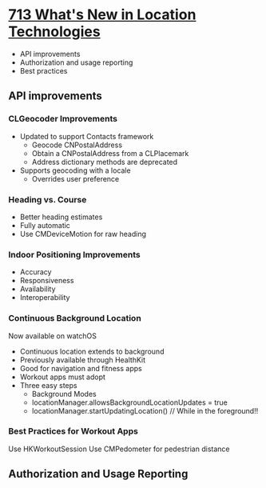 
# [713 What's New in Location Technologies](https://developer.apple.com/videos/play/wwdc2017/713/)



* API improvements
* Authorization and usage reporting
* Best practices

## API improvements

### CLGeocoder Improvements

* Updated to support Contacts framework
  * Geocode CNPostalAddress
  * Obtain a CNPostalAddress from a CLPlacemark  
  * Address dictionary methods are deprecated
* Supports geocoding with a locale
  * Overrides user preference

### Heading vs. Course

* Better heading estimates
* Fully automatic
* Use CMDeviceMotion for raw heading

### Indoor Positioning Improvements

* Accuracy
* Responsiveness
* Availability
* Interoperability

### Continuous Background Location
Now available on watchOS

* Continuous location extends to background
* Previously available through HealthKit
* Good for navigation and fitness apps
* Workout apps must adopt
* Three easy steps
  * Background Modes
  *  locationManager.allowsBackgroundLocationUpdates = true
  * locationManager.startUpdatingLocation() // While in the foreground!!


### Best Practices for Workout Apps

Use HKWorkoutSession
Use CMPedometer for pedestrian distance

## Authorization and Usage Reporting
